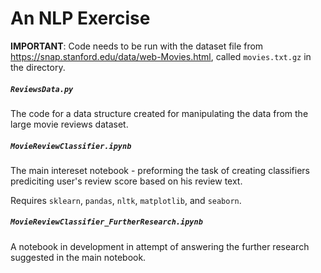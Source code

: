 # An NLP Exercise

**IMPORTANT**: Code needs to be run with the dataset file from https://snap.stanford.edu/data/web-Movies.html, called ```movies.txt.gz``` in the directory.



##### ```ReviewsData.py```
The code for a data structure created for manipulating the data from the large movie reviews dataset.

##### ```MovieReviewClassifier.ipynb```
The main intereset notebook - preforming the task of creating classifiers prediciting user's review score based on his review text.

Requires ```sklearn```, ```pandas```, ```nltk```, ```matplotlib```, and ```seaborn```.

##### ```MovieReviewClassifier_FurtherResearch.ipynb```
A notebook in development in attempt of answering the further research suggested in the main notebook.